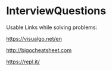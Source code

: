 # InterviewQuestions
Usable Links while solving problems:

https://visualgo.net/en

http://bigocheatsheet.com

https://repl.it/

